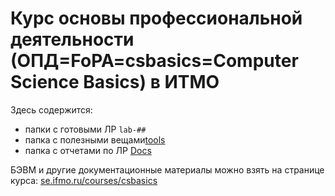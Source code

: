 # Курс основы профессиональной деятельности (ОПД=FoPA=csbasics=Computer Science Basics) в ИТМО

Здесь содержится:
- папки с готовыми ЛР `lab-##`
- папка с полезными вещами[tools](tools)
- папка с отчетами по ЛР [Docs](Docs)

БЭВМ и другие документационные материалы можно взять на странице курса: 
[se.ifmo.ru/courses/csbasics](https://se.ifmo.ru/courses/csbasics)
